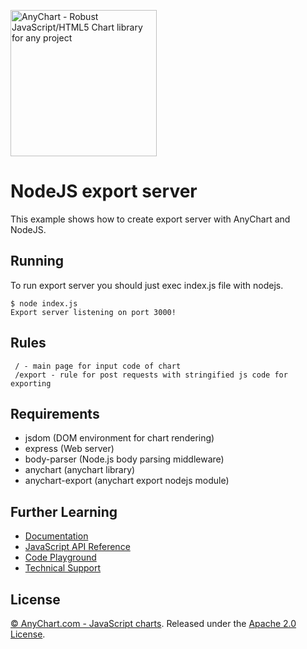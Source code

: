 [<img src="https://cdn.anychart.com/images/logo-transparent-segoe.png?2" width="234px" alt="AnyChart - Robust JavaScript/HTML5 Chart library for any project">](https://anychart.com)
# NodeJS export server
This example shows how to create export server with AnyChart and NodeJS.

## Running
To run export server you should just exec index.js file with nodejs.

```
$ node index.js
Export server listening on port 3000!
```

## Rules
```
 / - main page for input code of chart
 /export - rule for post requests with stringified js code for exporting
```

## Requirements
* jsdom (DOM environment for chart rendering)
* express (Web server)
* body-parser (Node.js body parsing middleware)
* anychart (anychart library)
* anychart-export (anychart export nodejs module)

## Further Learning
* [Documentation](https://docs.anychart.com)
* [JavaScript API Reference](https://api.anychart.com)
* [Code Playground](https://playground.anychart.com)
* [Technical Support](https://anychart.com/support)

## License
[© AnyChart.com - JavaScript charts](http://www.anychart.com). Released under the [Apache 2.0 License](https://github.com/anychart-integrations/nodejs-exporting-console-utility-sample/blob/master/LICENSE).